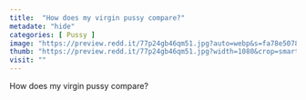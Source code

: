 ```yaml
---
title:  "How does my virgin pussy compare?"
metadate: "hide"
categories: [ Pussy ]
image: "https://preview.redd.it/77p24gb46qm51.jpg?auto=webp&s=fa78e50784243c07c85a6be1f360839e4473d543"
thumb: "https://preview.redd.it/77p24gb46qm51.jpg?width=1080&crop=smart&auto=webp&s=c57253aca4517fac5f2d0646d16a67528f398abe"
visit: ""
---
```

How does my virgin pussy compare?
